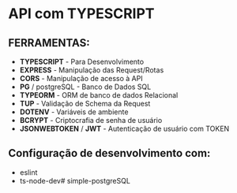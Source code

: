 # API com TYPESCRIPT

## FERRAMENTAS:
- **TYPESCRIPT** - Para Desenvolvimento
- **EXPRESS** - Manipulação das Request/Rotas
- **CORS** - Manipulação de acesso à API
- **PG** / postgreSQL - Banco de Dados SQL
- **TYPEORM** - ORM de banco de dados Relacional
- **TUP** - Validação de Schema da Request
- **DOTENV** - Variáveis de ambiente
- **BCRYPT** - Criptocrafia de senha de usuário
- **JSONWEBTOKEN** / **JWT** - Autenticação de usuário com TOKEN

## Configuração de desenvolvimento com: 
- eslint
- ts-node-dev# simple-postgreSQL

